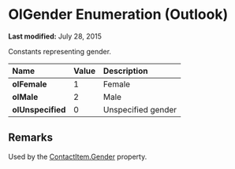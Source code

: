 
# OlGender Enumeration (Outlook)

 **Last modified:** July 28, 2015

Constants representing gender.


|**Name**|**Value**|**Description**|
|:-----|:-----|:-----|
| **olFemale**|1|Female|
| **olMale**|2|Male|
| **olUnspecified**|0|Unspecified gender|

## Remarks

Used by the  [ContactItem.Gender](0192a64e-d575-d43f-77ed-adbcc156786f.md) property.

